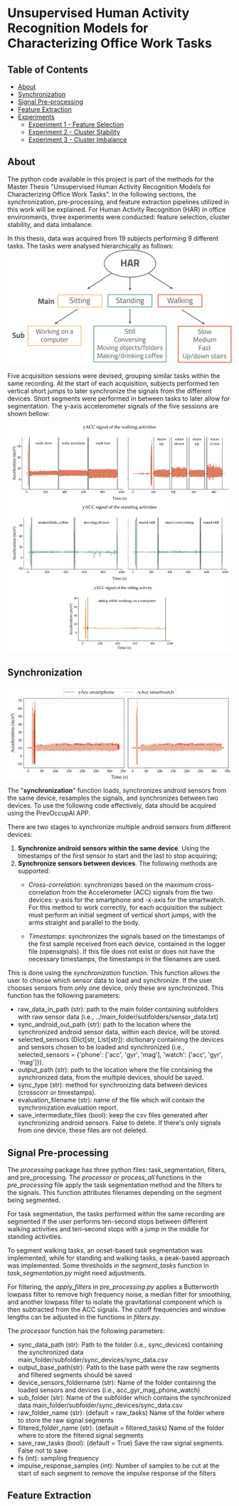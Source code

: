 # Unsupervised Human Activity Recognition Models for Characterizing Office Work Tasks

## Table of Contents
- [About](#about)
- [Synchronization](#synchronization)
- [Signal Pre-processing](#processing)
- [Feature Extraction](#feature_extraction)
- [Experiments](#experiments)
  - [Experiment 1 - Feature Selection](#experiment1)
  - [Experiment 2 - Cluster Stability](#experiment2)
  - [Experiment 3 - Cluster Imbalance](#experiment3)

## About 
The python code available in this project is part of the methods for the Master Thesis
"Unsupervised Human Activity Recognition Models for Characterizing Office Work Tasks".
In the following sections, the synchronization, pre-processing, and feature extraction pipelines utilized in this work will be explained.
For Human Activity Recognition (HAR) in office environments, three experiments were conducted: feature selection, cluster stability, and data imbalance.

In this thesis, data was acquired from 19 subjects performing 9 different tasks. The tasks were analysed hierarchically as follows:
![Diagram](./Figures/hier_HAR.png)

Five acquisition sessions were devised, grouping similar tasks within the same recording. At the start of each acquisition, subjects performed ten vertical short jumps to later synchronize the signals from the different devices. Short segments were performed in between tasks to later allow for segmentation.
The y-axis accelerometer signals of the five sessions are shown bellow:

![Diagram](./Figures/Acquisition_protocol_plot.png)

## Synchronization

![Diagram](./Figures/synchronization_before_after.png)

The "**synchronization**" function loads, synchronizes android sensors from the same device, resamples the signals, and synchronizes between two devices. To use the following code effectively, data should be acquired using the PrevOccupAI APP.

There are two stages to synchronize multiple android sensors from different devices:
1. **Synchronize android sensors within the same device**. Using the timestamps of the first sensor to start and the last to stop acquiring;
2. **Synchronize sensors between devices**. The following methods are supported:
   + *Cross-correlation*: synchronizes based on the maximum cross-correlation from the Accelerometer (ACC) signals from the two devices: y-axis for the smartphone and -x-axis for the smartwatch. For this method to work correctly, for each acquisition the subject must perform an initial segment of vertical short jumps, with the arms straight and parallel to the body.
   
   + *Timestamps*: synchronizes the signals based on the timestamps of the  first sample received from each device, contained in the logger file (opensignals). If this file does not exist or does not have the necessary timestamps, the timestamps in the filenames are used.


This is done using the *synchronization* function. This function allows the user to choose
which sensor data to load and synchronize. If the user chooses sensors from only one
device, only these are synchronized. This function has the following parameters:

+ raw_data_in_path (str): path to the main folder containing subfolders with raw sensor data (i.e., ../main_folder/subfolders/sensor_data.txt)
+ sync_android_out_path (str): path to the location where the synchronized android sensor data, within each device, will be stored.
+ selected_sensors (Dict[str, List[str]): dictionary containing the devices and sensors chosen to be loaded and synchronized (i.e., selected_sensors = {'phone': ['acc', 'gyr', 'mag'], 'watch': ['acc', 'gyr', 'mag']}).
+ output_path (str): path to the location where the file containing the synchronized data, from the multiple devices, should be saved.
+ sync_type (str): method for synchronizing data between devices (crosscorr or timestamps).
+ evaluation_filename (str): name of the file which will contain the synchronization evaluation report.
+ save_intermediate_files (bool): keep the csv files generated after synchronizing android
        sensors. False to delete. If there's only signals from one device, these files are not deleted.

## Signal Pre-processing

The *processing* package has three python files: task_segmentation, filters, and pre_processing. The *processor* or *process_all* functions in the *pre_processing* file apply the task segmentation method and the filters to the signals.
This function attributes filenames depending on the segment being segmented.

For task segmentation, the tasks performed within the same recording are segmented if the user performs ten-second stops between different walking activities and ten-second stops with a jump in the middle for standing activities.

To segment walking tasks, an onset-based task segmentation was implemented, while for standing and walking tasks, a peak-based approach was implemented. Some thresholds in the *segment_tasks* function in *task_segmentation.py* might need adjustments.

For filtering, the *apply_filters* in *pre_processing.py* applies a Butterworth lowpass filter to remove high frequency noise, a median filter for smoothing, and another lowpass filter to isolate the gravitational component which is then subtracted from the ACC signals. The cutoff frequencies and window lengths can be adjusted in the functions in *filters.py*.


The *processor* function has the following parameters:

+ sync_data_path (str): Path to the folder (i.e., sync_devices) containing the synchronized data main_folder/subfolder/sync_devices/sync_data.csv
+ output_base_path(str): Path to the base path were the raw segments and filtered segments should be saved
+ device_sensors_foldername (str): Name of the folder containing the loaded sensors and devices (i.e., acc_gyr_mag_phone_watch)
+ sub_folder (str): Name of the subfolder which contains the synchronized data main_folder/subfolder/sync_devices/sync_data.csv
+ raw_folder_name (str): (default = raw_tasks) Name of the folder where to store the raw signal segments
+ filtered_folder_name (str): (default = filtered_tasks) Name of the folder where to store the filtered signal segments
+ save_raw_tasks (bool): (default = True) Save the raw signal segments. False not to save
+ fs (int): sampling frequency
+ impulse_response_samples (int): Number of samples to be cut at the start of each segment to remove the impulse response of the filters

## Feature Extraction




